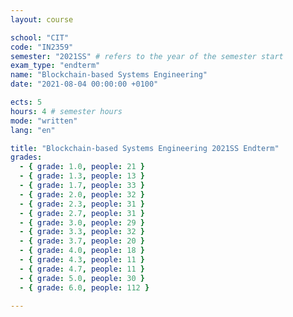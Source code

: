 ```yaml
---
layout: course

school: "CIT"
code: "IN2359"
semester: "2021SS" # refers to the year of the semester start
exam_type: "endterm"
name: "Blockchain-based Systems Engineering"
date: "2021-08-04 00:00:00 +0100"

ects: 5
hours: 4 # semester hours
mode: "written"
lang: "en"

title: "Blockchain-based Systems Engineering 2021SS Endterm"
grades:
  - { grade: 1.0, people: 21 }
  - { grade: 1.3, people: 13 }
  - { grade: 1.7, people: 33 }
  - { grade: 2.0, people: 32 }
  - { grade: 2.3, people: 31 }
  - { grade: 2.7, people: 31 }
  - { grade: 3.0, people: 29 }
  - { grade: 3.3, people: 32 }
  - { grade: 3.7, people: 20 }
  - { grade: 4.0, people: 18 }
  - { grade: 4.3, people: 11 }
  - { grade: 4.7, people: 11 }
  - { grade: 5.0, people: 30 }
  - { grade: 6.0, people: 112 }

---
```



